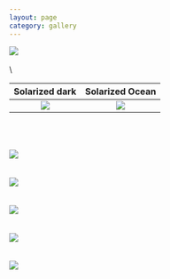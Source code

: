 ```yaml
---
layout: page
category: gallery
---
```



![](/figures/Image-1.jpg)
\
\
\

|Solarized dark             |  Solarized Ocean|
|:-------------------------:|:-------------------------:|
|![](/figures/Image-2.jpg) | ![](/figures/Image-3.jpg)|

\
\
\
![](/figures/Image-4.jpg)
\
\
\
![](/figures/Image-5.jpg)
\
\
\
![](/figures/Image-6.jpg)
\
\
\
![](/figures/Image-7.jpg)
\
\
\
![](/figures/Image-8.jpg)
